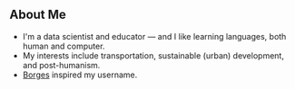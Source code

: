 ## About Me

- I'm a data scientist and educator &mdash; and I like learning languages, both human and computer.
- My interests include transportation, sustainable (urban) development, and post-humanism. 
- [Borges](https://en.wikipedia.org/wiki/Averroes%27s_Search) inspired my username.

<!---
buscandoaverroes/buscandoaverroes is a ✨ special ✨ repository because its `README.md` (this file) appears on your GitHub profile.
You can click the Preview link to take a look at your changes.
--->
